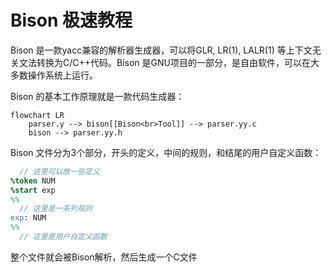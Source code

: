 Bison 极速教程
===================

Bison 是一款yacc兼容的解析器生成器，可以将GLR, LR(1), LALR(1) 等上下文无关文法转换为C/C++代码。Bison 是GNU项目的一部分，是自由软件，可以在大多数操作系统上运行。

Bison 的基本工作原理就是一款代码生成器：

```mermaid
flowchart LR
    parser.y --> bison[[Bison<br>Tool]] --> parser.yy.c
    bison --> parser.yy.h
```

Bison 文件分为3个部分，开头的定义，中间的规则，和结尾的用户自定义函数：

```yacc
  // 这里可以放一些定义
%token NUM
%start exp
%%
  // 这里是一系列规则
exp: NUM
%%
  // 这里是用户自定义函数
```

整个文件就会被Bison解析，然后生成一个C文件
